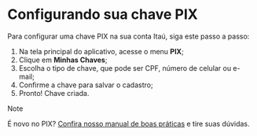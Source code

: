 # Configurando sua chave PIX

Para configurar uma chave PIX na sua conta Itaú, siga este passo a passo:

1. Na tela principal do aplicativo, acesse o menu **PIX**;
2. Clique em **Minhas Chaves**;
3. Escolha o tipo de chave, que pode ser CPF, número de celular ou e-mail;
4. Confirme a chave para salvar o cadastro;
5. Pronto! Chave criada.

> [!NOTE]
> É novo no PIX? [Confira nosso manual de boas práticas](https://www.itau.com.br/assets/dam/publisher/01_itau/14_pix/boas_praticas/boas_praticas_pix.pdf) e tire suas dúvidas.
